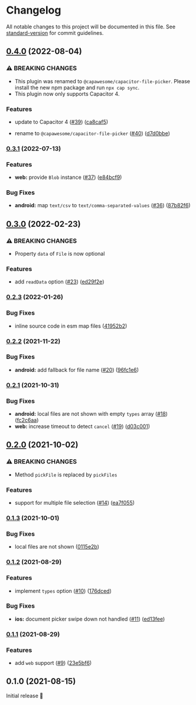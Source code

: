 # Changelog

All notable changes to this project will be documented in this file. See [standard-version](https://github.com/conventional-changelog/standard-version) for commit guidelines.

## [0.4.0](https://github.com/capawesome-team/capacitor-file-picker/compare/v0.3.1...v0.4.0) (2022-08-04)


### ⚠ BREAKING CHANGES

* This plugin was renamed to `@capawesome/capacitor-file-picker`. Please install the new npm package and run `npx cap sync`.
* This plugin now only supports Capacitor 4.

### Features

* update to Capacitor 4 ([#39](https://github.com/capawesome-team/capacitor-file-picker/issues/39)) ([ca8caf5](https://github.com/capawesome-team/capacitor-file-picker/commit/ca8caf53fcac91fe74b6e25e2044eb0aaf40c42c))


* rename to `@capawesome/capacitor-file-picker` ([#40](https://github.com/capawesome-team/capacitor-file-picker/issues/40)) ([d7d0bbe](https://github.com/capawesome-team/capacitor-file-picker/commit/d7d0bbe515a54169c3ef07c3832febd4773e2204))

### [0.3.1](https://github.com/robingenz/capacitor-file-picker/compare/v0.3.0...v0.3.1) (2022-07-13)


### Features

* **web:** provide `Blob` instance ([#37](https://github.com/robingenz/capacitor-file-picker/issues/37)) ([e84bcf9](https://github.com/robingenz/capacitor-file-picker/commit/e84bcf9a3c9f6cb309d18c36e1fcf918f8ec822a))


### Bug Fixes

* **android:** map `text/csv` to `text/comma-separated-values` ([#36](https://github.com/robingenz/capacitor-file-picker/issues/36)) ([87b82f6](https://github.com/robingenz/capacitor-file-picker/commit/87b82f67518189041c7ea237eb6717f94c67d320))

## [0.3.0](https://github.com/robingenz/capacitor-file-picker/compare/v0.2.3...v0.3.0) (2022-02-23)


### ⚠ BREAKING CHANGES

* Property `data` of `File` is now optional

### Features

* add `readData` option ([#23](https://github.com/robingenz/capacitor-file-picker/issues/23)) ([ed29f2e](https://github.com/robingenz/capacitor-file-picker/commit/ed29f2e61b70a95a09e2d9e237b7005b97a2d38b))

### [0.2.3](https://github.com/robingenz/capacitor-file-picker/compare/v0.2.2...v0.2.3) (2022-01-26)


### Bug Fixes

* inline source code in esm map files ([41952b2](https://github.com/robingenz/capacitor-file-picker/commit/41952b26a6c82cca3f7061fe630e0413a781fff1))

### [0.2.2](https://github.com/robingenz/capacitor-file-picker/compare/v0.2.1...v0.2.2) (2021-11-22)


### Bug Fixes

* **android:** add fallback for file name ([#20](https://github.com/robingenz/capacitor-file-picker/issues/20)) ([96fc1e6](https://github.com/robingenz/capacitor-file-picker/commit/96fc1e679588b251e7b5151e924f800f182ca500))

### [0.2.1](https://github.com/robingenz/capacitor-file-picker/compare/v0.2.0...v0.2.1) (2021-10-31)


### Bug Fixes

* **android:** local files are not shown with empty `types` array ([#18](https://github.com/robingenz/capacitor-file-picker/issues/18)) ([fc2c6aa](https://github.com/robingenz/capacitor-file-picker/commit/fc2c6aac005aa8170346fb008f47fa769f515eb1))
* **web:** increase timeout to detect `cancel` ([#19](https://github.com/robingenz/capacitor-file-picker/issues/19)) ([d03c001](https://github.com/robingenz/capacitor-file-picker/commit/d03c001af8825f7a5aa50ba1d08324340d476abe))

## [0.2.0](https://github.com/robingenz/capacitor-file-picker/compare/v0.1.3...v0.2.0) (2021-10-02)


### ⚠ BREAKING CHANGES

* Method `pickFile` is replaced by `pickFiles`

### Features

* support for multiple file selection ([#14](https://github.com/robingenz/capacitor-file-picker/issues/14)) ([ea7f055](https://github.com/robingenz/capacitor-file-picker/commit/ea7f055d6a359629fc2476f50334f9d27431ffed))

### [0.1.3](https://github.com/robingenz/capacitor-file-picker/compare/v0.1.2...v0.1.3) (2021-10-01)


### Bug Fixes

* local files are not shown ([0115e2b](https://github.com/robingenz/capacitor-file-picker/commit/0115e2bd9da125bf3ad5ea67450b2d5d5b05b7e7))

### [0.1.2](https://github.com/robingenz/capacitor-file-picker/compare/v0.1.1...v0.1.2) (2021-08-29)


### Features

* implement `types` option ([#10](https://github.com/robingenz/capacitor-file-picker/issues/10)) ([176dced](https://github.com/robingenz/capacitor-file-picker/commit/176dcedb00e6008da4d6ac357b1c216194bc9217))


### Bug Fixes

* **ios:** document picker swipe down not handled ([#11](https://github.com/robingenz/capacitor-file-picker/issues/11)) ([ed13fee](https://github.com/robingenz/capacitor-file-picker/commit/ed13feeae0590d75c76e0e0ec979ea297733cfcf))

### [0.1.1](https://github.com/robingenz/capacitor-file-picker/compare/v0.1.0...v0.1.1) (2021-08-29)


### Features

* add `web` support ([#9](https://github.com/robingenz/capacitor-file-picker/issues/9)) ([23e5bf6](https://github.com/robingenz/capacitor-file-picker/commit/23e5bf6a065cb33dd1547a4f9b04666c32029c06))

## 0.1.0 (2021-08-15)

Initial release 🎉
